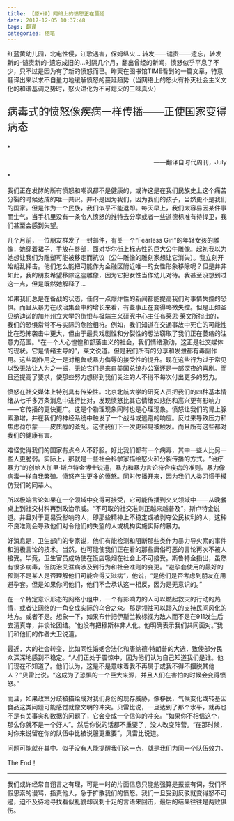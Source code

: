 ```yaml
---
title: 【原+译】网络上的愤怒正在蔓延
date: 2017-12-05 10:37:48
tags: 翻译
categories: 随笔
---
```


红蓝黄幼儿园，北电性侵，江歌遇害，保姆纵火... 转发——谴责——遗忘，转发新的-谴责新的-遗忘成旧的...时隔几个月，翻出曾经的新闻，愤怒似乎平息了不少，只不过是因为有了新的愤怒而已。昨天在图书馆TIME看到的一篇文章，特意翻译出来以求不自量力地缓解愤怒的蔓延趋势（当网络上的怒火有扑灭社会主义文化的和谐基调之势时，怒火进化为不可熄灭的三味真火）

<p style="font-size:24px">病毒式的愤怒像疾病一样传播——正使国家变得病态</p>
*<p style="text-align: right">——翻译自时代周刊，July</p>*

我们正在发酵的所有愤怒和嘲讽都不是健康的，或许这是在我们民族史上这个痛苦分裂的时候达成的唯一共识。并不是因为我们，因为我们的孩子，当然更不是我们的国家。但是作为一个民族，我们似乎不能退却。每天早上，我们太容易因某件事而生气，当手机里没有一条令人愤怒的推特去分享或者一些道德标准有待捍卫，我们甚至会感到失望。

几个月前，一位朋友群发了一封邮件，有关一个“Fearless Girl”的年轻女孩的雕像，她穿着裙子，手放在臀部，面对华尔街上标志性的巨大公牛雕像。起初我以为她想让我们为雕塑可能被移走而抗议（公牛雕像的雕刻家想让它消失）。我立刻开始胡乱抨击。他们怎么能把可能作为金融区附近唯一的女性形象移除呢？但是并非如此，我的朋友希望移除这座雕像，因为它把女性当作幼儿对待。我甚至没想到过这一点，但是既然她解释了…

如果我们总是在备战的状态，任何一点爆炸性的新闻都能提高我们对事情失控的恐惧。而且从暴力在政治集会中的增长来看，有些事正在变得略微失控。但是正如圣贝纳迪诺的加州州立大学的仇恨与极端主义研究中心主任布莱恩·莱文所指出的，我们的恐惧常常不与实际的危险相符。例如，我们知道在交通事故中死亡的可能性比在恐怖袭击中更大，但由于最具戏剧性和分裂性的想法窃取了我们正在萎缩的注意力范围。“在一个人心惶惶和部落主义的社会，我们情绪激动，这正是社交媒体的现状。它是情绪主导的”，莱文说道。但是我们所有的分享和发泄都有毒副作用。这些副作用之一是对粗鲁或暴力侮辱的接受性的提升。现在这些行为过于常见以致无法让人为之一振，无论它们是来自美国总统办公室还是一部深夜的喜剧。而且还提高了要求，使那些努力想得到我们关注的人不得不每次付出更多的努力。

愤怒在社交媒体上特别具有传染性。北京北航大学的研究人员把我们的四种基本情绪从七千多万条消息中进行比对，发现愤怒比其它情绪如悲伤和高兴更有影响力——它传播的更快更广。这是个物理现象同时也是心理现象。愤怒让我们的肾上腺素激增，并在我们的神经系统中触发了一个战斗或逃跑的响应。反过来导致压力和焦虑荷尔蒙——皮质醇的紊乱。这使我们下一次更容易被触发。而且所有这些都对我们的健康有害。

难怪觉得我们的国家有点令人不舒服。好比我们都有一个病毒，其中一些人比另一些人更脆弱。实际上，那就是一些社会科学家描绘怒火和分裂传播的方式。“治疗暴力”的创始人加里·斯卢特金博士说道，暴力和暴力言论符合疾病的准则。暴力像病毒一样自我繁殖。愤怒产生更多的愤怒。同时传播开来，因为我们人类习惯于模仿我们的同辈人。

所以极端言论如果在一个领域中变得可接受，它可能传播到交叉领域中——从晚餐桌上到社交材料再到政治示威。“不可取的社交准则正越来越普及”，斯卢特金说道。并且对于更易受影响的人，即那些精神上不稳定或被剥夺公民权利的人，这种不良准则会导致他们对令他们的失望的人或机构实施实际的暴力。

好消息是，卫生部门的专家说，他们有能检测和阻断那些类作为暴力导火索的事件和消极言论的技术。当然，也可能使我们正在看的那些庸俗可恶的言论再次不被人接受。毕竟，卫生官员成功使在饭店吸烟在社会上不可接受。斯鲁特金指出，虽然有很多病毒，但防治艾滋病涉及到行为和社会准则的变更。“避孕套使用的最好的预测不是某人是否理解他们可能会得艾滋病“，他说，“是他们是否考虑到朋友在用避孕套。但是如果你问他们，他们不会承认这一相反，因为是无意识的。”

在一个特定意识形态的网络小组中，一个有影响力的人可以燃起救灾的行动的热情，或者让网络的一角变成实际的乌合之众。那是领袖可以踏入的支持民间风化的地方。或者不是。想象一下，如果布什把伊斯兰教标视为敌人而不是在911发生后去清真寺，并谈论团结。“他没有把穆斯林非人化。他明确表示我们共同面对。”我们和他们的作者大卫说道。

最近，大的社会转变，比如同性婚姻合法化和唐纳德·特朗普的大选，致使部分民众深深地感到不稳定。“人们正处于震惊中，因为他们认为自己知道我们是谁。他们现在不知道了。他们认为，这是不是意味着我不再属于或我不得不摆脱其他人？”贝雷比说。“这成为了恐惧的一个巨大来源，并且人们在害怕的时候会变得愤怒。”

而且，如果政策分歧被描绘成对我们身份的现存威胁，像移民，气候变化或转基因食品这类问题可能感觉就像文明的冲突。贝雷比说，一旦达到了那个水平，就再也不是有关事实和数据的问题了，它会变成一个信仰的冲突。“如果你不相信这个，那么你就不是一个好人”。然后你说的话都不重要了，没人改变阵营。“在那时候，对你来说留在你的队伍中比被说服更重要”，贝雷比说道。

问题可能就在其中。似乎没有人能提醒我们这一点，就是我们为同一个队伍效力。

The End！

---
 
我们或许经常自诩言之有理，可是一时的片面信息只能勉强算是振振有词，我们不假思索的谩骂，指责他人，急于扩散我们的愤怒。我们一旦受到反驳就变得怒不可遏，迫不及待地寻找看似礼貌却讽刺十足的言语来回击，最后的结果往往是两败俱伤。

